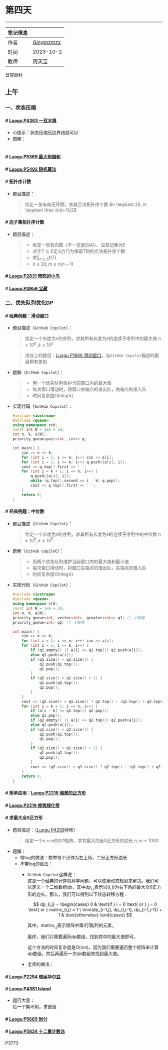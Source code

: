 # 第四天
---
| 笔记信息 |  |
|----|----|
| 作者 | [Gingmzmzx](https://github.com/Gingmzmzx) |
| 时间 | 2023-10-2 |
| 教师 | 周天宝 |

日常膜拜

## 上午

### 一、状态压缩
#### \# [Luogu P4363 一双木棋](https://www.luogu.com.cn/problem/P4363)
- 小提示：状态压缩压边界线就可以
- 图解：  
    ![]()

#### \# [Luogu P5369 最大前缀和](https://www.luogu.com.cn/problem/P5369)

#### \# [Luogu P5492 随机算法](https://www.luogu.com.cn/problem/P5492)

#### \# 拓扑序计数
- 题目描述：  
    > 给定一张有向无环图，求其合法拓扑序个数
    $n \leqslant 20, m \leqslant  \frac {n(n-1)}2$

#### \# 边子集拓扑序计数
- 题目描述：  
    > - 给定一张有向图（不一定是DAG）。设其边集为$E$
    > - 对于$T \subseteq E$定义$f(T)$为保留$T$时的合法拓扑序个数
    > - 求$\sum_{t \subseteq E}f(T)$
    > - $n \leqslant 20, m \leqslant n(n-1)$

#### \# [Luogu P2831 愤怒的小鸟](https://www.luogu.com.cn/problem/P2831)

#### \# [Luogu P3959 宝藏](https://www.luogu.com.cn/problem/P3959)

### 二、优先队列优化DP
#### \# 经典例题：滑动窗口
- 题目描述（`GitHub Copilot`）：  
    > 给定一个长度为$n$的序列，求其所有长度为$k$的连续子序列中的最大值
    > $n \leqslant 10^6, k \leqslant 10^5$

    > 洛谷上的题目：[Luogu P1886 滑动窗口](https://www.luogu.com.cn/problem/P1886)，与`GitHub Copilot`描述的题目稍有差别
- 题解（`GitHub Copilot`）：  
    > - 用一个优先队列维护当前窗口内的最大值
    > - 每次窗口滑动时，将窗口左端点的值出队，右端点的值入队
    > - 时间复杂度$O(n \log k)$
- 实现代码（`GitHub Copilot`）：  
    ```C++
    #include <iostream>
    #include <queue>
    using namespace std;
    const int N = 1e6 + 10;
    int n, k, a[N];
    priority_queue<pair<int, int>> q;

    int main() {
        cin >> n >> k;
        for (int i = 1; i <= n; i++) cin >> a[i];
        for (int i = 1; i <= k; i++) q.push({a[i], i});
        cout << q.top().first << ' ';
        for (int i = k + 1; i <= n; i++) {
            q.push({a[i], i});
            while (q.top().second <= i - k) q.pop();
            cout << q.top().first << ' ';
        }
        return 0;
    }
    ```

#### \# 经典例题：中位数
- 题目描述（`GitHub Copilot`）：  
    > 给定一个长度为$n$的序列，求其所有长度为$k$的连续子序列中的中位数
    > $n \leqslant 10^6, k \leqslant 10^5$
- 题解（`GitHub Copilot`）：
    > - 用两个优先队列维护当前窗口内的最大值和最小值
    > - 每次窗口滑动时，将窗口左端点的值出队，右端点的值入队
    > - 时间复杂度$O(n \log k)$
- 实现代码（`GitHub Copilot`）：  
    ```C++
    #include <iostream>
    #include <queue>
    using namespace std;
    const int N = 1e6 + 10;
    int n, k, a[N];
    priority_queue<int, vector<int>, greater<int>> q1; // 小根堆
    priority_queue<int> q2; // 大根堆

    int main() {
        cin >> n >> k;
        for (int i = 1; i <= n; i++) cin >> a[i];
        for (int i = 1; i <= k; i++) {
            if (q2.empty() || a[i] <= q2.top()) q2.push(a[i]);
            else q1.push(a[i]);
            if (q1.size() > q2.size()) {
                q2.push(q1.top());
                q1.pop();
            }
            if (q2.size() > q1.size() + 1) {
                q1.push(q2.top());
                q2.pop();
            }
        }
        cout << (q2.size() > q1.size() ? q2.top() : (q1.top() + q2.top()) / 2) << endl;
        for (int i = k + 1; i <= n; i++) {
            if (a[i - k] <= q2.top()) q2.pop();
            else q1.pop();
            if (q2.empty() || a[i] <= q2.top()) q2.push(a[i]);
            else q1.push(a[i]);
            if (q1.size() > q2.size()) {
                q2.push(q1.top());
                q1.pop();
            }
            if (q2.size() > q1.size() + 1) {
                q1.push(q2.top());
                q2.pop();
            }
            cout << (q2.size() > q1.size() ? q2.top() : (q1.top() + q2.top()) / 2) << endl;
        }
        return 0;
    }
    ```

#### \# 简单应用：[Luogu P2216 理想的正方形](https://www.luogu.com.cn/problem/P2216)

#### \# [Luogu P2219 修筑绿化带](https://www.luogu.com.cn/problem/P2219)

#### \# 求最大全0正方形
- 题目描述：（[Luogu P4259](https://www.luogu.com.cn/problem/P4259)待修）  
    > 给定一个$n \times m$的0/1矩阵，求其最大的全0正方形的边长
    > $n, m \leqslant 1000$
- 题解：  
    - 带log的做法：枚举每个点作为左上角，二分正方形边长
    - 不带log的做法：  
        - `GitHub Copilot`这样说：  
            这是一个经典的计算机科学问题，可以使用动态规划来解决。我们可以定义一个二维数组$dp$，其中$dp_{i,j}$表示以$(i,j)$为右下角的最大全0正方形的边长。那么，我们可以得到以下状态转移方程：

            $$ dp_{i,j} = \begin{cases} 0 & \text{if } i = 0 \text{ or } j = 0 \text{ or } matrix_{i,j} = 1 \ \min(dp_{i-1,j}, dp_{i,j-1}, dp_{i-1,j-1}) + 1 & \text{otherwise} \end{cases} $$

            其中，$matrix_{i,j}$表示矩阵中第$i$行第$j$列的元素。

            最终，我们只需要遍历$dp$数组，找到其中的最大值即可。

            这个方法的时间复杂度是$O(nm)$，因为我们需要遍历整个矩阵来计算$dp$数组，然后再遍历一次$dp$数组来找到最大值。
        - 老师的做法：  
            ![]()

#### \# [Luogu P2254 瑰丽华尔兹](https://www.luogu.com.cn/problem/P2254)

#### \# [Luogu P4381 Island](https://www.luogu.com.cn/problem/P4381)
- 题目大意：  
    给一个集环树，求直径

#### \# [Luogu P5665 划分](https://www.luogu.com.cn/problem/P5665)

#### \# [Luogu P5824 十二重计数法](https://www.luogu.com.cn/problem/P5824)

P3773